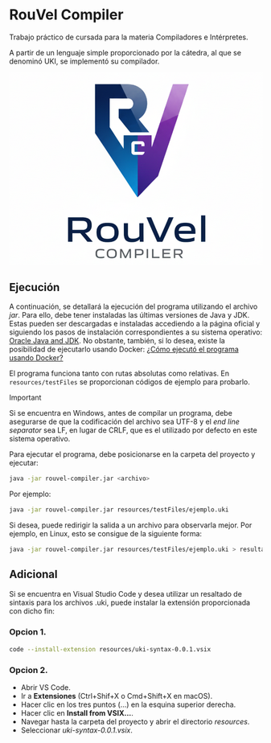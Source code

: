 # RouVel Compiler

Trabajo práctico de cursada para la materia Compiladores e Intérpretes.

A partir de un lenguaje simple proporcionado por la cátedra, al que se denominó UKI, se implementó su compilador.

![Ícono](resources/images/logo-recortado.png)

## Ejecución

A continuación, se detallará la ejecución del programa utilizando el archivo _jar_. Para ello, debe tener instaladas las últimas versiones de Java y JDK. Estas pueden ser descargadas e instaladas accediendo a la página oficial y siguiendo los pasos de instalación correspondientes a su sistema operativo: [Oracle Java and JDK](https://www.oracle.com/java/technologies/downloads/#java25). No obstante, también, si lo desea, existe la posibilidad de ejecutarlo usando Docker: [¿Cómo ejecutó el programa usando Docker?](resources/markdown/docker.md)

El programa funciona tanto con rutas absolutas como relativas. En `resources/testFiles` se proporcionan códigos de ejemplo para probarlo.

> [!IMPORTANT]
> Si se encuentra en Windows, antes de compilar un programa, debe asegurarse de que la codificación del archivo sea UTF-8 y el _end line separator_ sea LF, en lugar de CRLF, que es el utilizado por defecto en este sistema operativo.

Para ejecutar el programa, debe posicionarse en la carpeta del proyecto y ejecutar:

```sh
java -jar rouvel-compiler.jar <archivo>
```

Por ejemplo:

```sh
java -jar rouvel-compiler.jar resources/testFiles/ejemplo.uki
```

Si desea, puede redirigir la salida a un archivo para observarla mejor. Por ejemplo, en Linux, esto se consigue de la siguiente forma:

```sh
java -jar rouvel-compiler.jar resources/testFiles/ejemplo.uki > resultados-compilacion.txt
```

## Adicional
Si se encuentra en Visual Studio Code y desea utilizar un resaltado de sintaxis para los archivos .uki, puede instalar la extensión proporcionada con dicho fin:

### Opcion 1.
```sh
code --install-extension resources/uki-syntax-0.0.1.vsix
```

### Opcion 2.
- Abrir VS Code.
- Ir a **Extensiones** (Ctrl+Shif+X o Cmd+Shift+X en macOS).
- Hacer clic en los tres puntos (...) en la esquina superior derecha.
- Hacer clic en **Install from VSIX...**.
- Navegar hasta la carpeta del proyecto y abrir el directorio *resources*.
- Seleccionar *uki-syntax-0.0.1.vsix*.